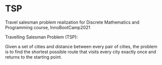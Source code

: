 # TSP
Travel salesman problem realization for Discrete Mathematics and Programming course, InnoBootCamp2021 

Travelling Salesman Problem (TSP): 

Given a set of cities and distance between every pair of cities, the problem is to find the shortest possible route that visits every city exactly once and returns to the starting point.
